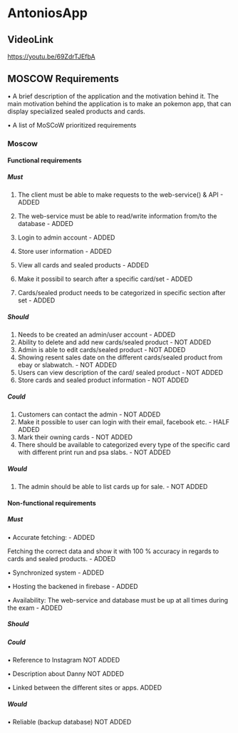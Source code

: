 # AntoniosApp

## VideoLink
https://youtu.be/69ZdrTJEfbA

## MOSCOW Requirements
•	A brief description of the application and the motivation behind it.
The main motivation behind the application is to make an pokemon app, that can display specialized sealed products and cards.  

•	A list of MoSCoW prioritized requirements

### Moscow
#### Functional requirements 
##### Must 
1.	The client must be able to make requests to the web-service() & API - ADDED

2.	The web-service must be able to read/write information from/to the database - ADDED
3.	Login to admin account - ADDED
4.	Store user information - ADDED
5.	View all cards and sealed products  - ADDED
6.	Make it possibil to search after a specific card/set - ADDED
7.	Cards/sealed product needs to be categorized in specific section after set - ADDED
##### Should 
1.	Needs to be created an admin/user account - ADDED
2.	Ability to delete and add new cards/sealed product  - NOT ADDED
3.	Admin is able to edit cards/sealed product  - NOT ADDED
4.	Showing resent sales date on the different cards/sealed product from ebay or slabwatch. - NOT ADDED
5.	Users  can view description of the card/ sealed product - NOT ADDED
6.	Store cards and sealed product information - NOT ADDED


##### Could
1.	Customers can contact the admin  - NOT ADDED
2.	Make it possible to user can login with their email, facebook etc.  -  HALF ADDED
3.	Mark their owning cards - NOT ADDED
4.	There should be available to categorized every type of the specific card with different print run and psa slabs. - NOT ADDED

##### Would 
1.	The admin should be able to list cards up for sale. - NOT ADDED
#### Non-functional requirements 
##### Must 
•	Accurate fetching: - ADDED

Fetching the correct data and show it with 100 % accuracy in regards to cards and sealed products. - ADDED

•	Synchronized system - ADDED

•	Hosting the backened in firebase  - ADDED

•	Availability: The web-service and database must be up at all times during the exam  - ADDED


##### Should 


##### Could
•	Reference to Instagram  NOT ADDED

•	Description about Danny  NOT ADDED

•	Linked between the different sites or apps.  ADDED

##### Would 
• Reliable (backup database)  NOT ADDED
